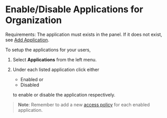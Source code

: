 [title]: # (En-/Disable Applications)
[tags]: # (thycotic access control)
[priority]: # (4)
# Enable/Disable Applications for Organization 

Requirements: The application must exists in the panel. If it does not exist, see [Add Application](index.md).

To setup the applications for your users,

1. Select __Applications__ from the left menu.
1. Under each listed application click either

   * Enabled or
   * Disabled

   to enable or disable the application respectively.

>**Note**: Remember to add a new [access policy](todo) for each enabled application.
